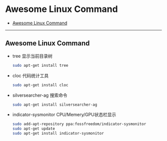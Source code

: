 # Awesome Linux Command


- [Awesome Linux Command](#awesome-linux-command)



---
## Awesome Linux Command
- tree 显示当前目录树
    ```sh
    sudo apt-get install tree
    ```

- cloc 代码统计工具
    ```sh
    sudo apt-get install cloc
    ```

- silversearcher-ag 搜索命令
    ```sh
    sudo apt-get install silversearcher-ag
    ```
- indicator-sysmonitor CPU/Memery/GPU状态栏显示
    ```sh
    sudo add-apt-repository ppa:fossfreedom/indicator-sysmonitor
    sudo apt-get update
    sudo apt-get install indicator-sysmonitor
    ```
